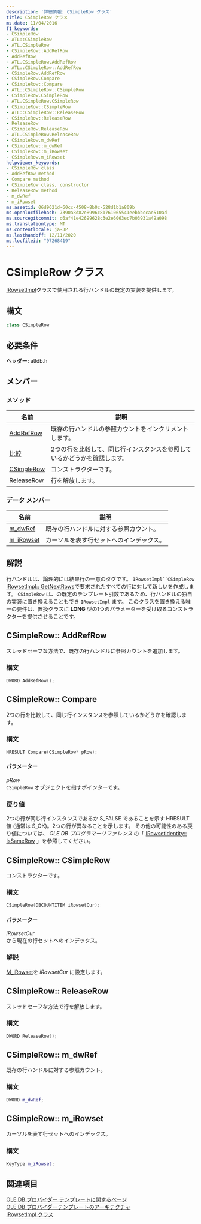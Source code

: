 ```yaml
---
description: '詳細情報: CSimpleRow クラス'
title: CSimpleRow クラス
ms.date: 11/04/2016
f1_keywords:
- CSimpleRow
- ATL::CSimpleRow
- ATL.CSimpleRow
- CSimpleRow::AddRefRow
- AddRefRow
- ATL.CSimpleRow.AddRefRow
- ATL::CSimpleRow::AddRefRow
- CSimpleRow.AddRefRow
- CSimpleRow.Compare
- CSimpleRow::Compare
- ATL::CSimpleRow::CSimpleRow
- CSimpleRow.CSimpleRow
- ATL.CSimpleRow.CSimpleRow
- CSimpleRow::CSimpleRow
- ATL::CSimpleRow::ReleaseRow
- CSimpleRow::ReleaseRow
- ReleaseRow
- CSimpleRow.ReleaseRow
- ATL.CSimpleRow.ReleaseRow
- CSimpleRow.m_dwRef
- CSimpleRow::m_dwRef
- CSimpleRow::m_iRowset
- CSimpleRow.m_iRowset
helpviewer_keywords:
- CSimpleRow class
- AddRefRow method
- Compare method
- CSimpleRow class, constructor
- ReleaseRow method
- m_dwRef
- m_iRowset
ms.assetid: 06d9621d-60cc-4508-8b0c-528d1b1a809b
ms.openlocfilehash: 7390a8d82e8996c81761065541eebbbccae510ad
ms.sourcegitcommit: d6af41e42699628c3e2e6063ec7b03931a49a098
ms.translationtype: MT
ms.contentlocale: ja-JP
ms.lasthandoff: 12/11/2020
ms.locfileid: "97268419"
---
```

# <a name="csimplerow-class"></a>CSimpleRow クラス

[IRowsetImpl](../../data/oledb/irowsetimpl-class.md)クラスで使用される行ハンドルの既定の実装を提供します。

## <a name="syntax"></a>構文

```cpp
class CSimpleRow
```

## <a name="requirements"></a>必要条件

**ヘッダー:** atldb.h

## <a name="members"></a>メンバー

### <a name="methods"></a>メソッド

| 名前 | 説明 |
|-|-|
|[AddRefRow](#addrefrow)|既存の行ハンドルの参照カウントをインクリメントします。|
|[比較](#compare)|2つの行を比較して、同じ行インスタンスを参照しているかどうかを確認します。|
|[CSimpleRow](#csimplerow)|コンストラクターです。|
|[ReleaseRow](#releaserow)|行を解放します。|

### <a name="data-members"></a>データ メンバー

| 名前 | 説明 |
|-|-|
|[m_dwRef](#dwref)|既存の行ハンドルに対する参照カウント。|
|[m_iRowset](#irowset)|カーソルを表す行セットへのインデックス。|

## <a name="remarks"></a>解説

行ハンドルは、論理的には結果行の一意のタグです。 `IRowsetImpl``CSimpleRow` [IRowsetImpl:: GetNextRows](./irowsetimpl-class.md#getnextrows)で要求されたすべての行に対して新しいを作成します。 `CSimpleRow` は、の既定のテンプレート引数であるため、行ハンドルの独自の実装に置き換えることもでき `IRowsetImpl` ます。 このクラスを置き換える唯一の要件は、置換クラスに **LONG** 型の1つのパラメーターを受け取るコンストラクターを提供させることです。

## <a name="csimplerowaddrefrow"></a><a name="addrefrow"></a> CSimpleRow:: AddRefRow

スレッドセーフな方法で、既存の行ハンドルに参照カウントを追加します。

### <a name="syntax"></a>構文

```cpp
DWORD AddRefRow();
```

## <a name="csimplerowcompare"></a><a name="compare"></a> CSimpleRow:: Compare

2つの行を比較して、同じ行インスタンスを参照しているかどうかを確認します。

### <a name="syntax"></a>構文

```cpp
HRESULT Compare(CSimpleRow* pRow);
```

#### <a name="parameters"></a>パラメーター

*pRow*<br/>
`CSimpleRow` オブジェクトを指すポインターです。

### <a name="return-value"></a>戻り値

2つの行が同じ行インスタンスであるか S_FALSE であることを示す HRESULT 値 (通常は S_OK)。2つの行が異なることを示します。 その他の可能性のある戻り値については、 *OLE DB プログラマーリファレンス* の「 [IRowsetIdentity:: IsSameRow](/previous-versions/windows/desktop/ms719629(v=vs.85)) 」を参照してください。

## <a name="csimplerowcsimplerow"></a><a name="csimplerow"></a> CSimpleRow:: CSimpleRow

コンストラクターです。

### <a name="syntax"></a>構文

```cpp
CSimpleRow(DBCOUNTITEM iRowsetCur);
```

#### <a name="parameters"></a>パラメーター

*iRowsetCur*<br/>
から現在の行セットへのインデックス。

### <a name="remarks"></a>解説

[M_iRowset](#irowset)を *iRowsetCur* に設定します。

## <a name="csimplerowreleaserow"></a><a name="releaserow"></a> CSimpleRow:: ReleaseRow

スレッドセーフな方法で行を解放します。

### <a name="syntax"></a>構文

```cpp
DWORD ReleaseRow();
```

## <a name="csimplerowm_dwref"></a><a name="dwref"></a> CSimpleRow:: m_dwRef

既存の行ハンドルに対する参照カウント。

### <a name="syntax"></a>構文

```cpp
DWORD m_dwRef;
```

## <a name="csimplerowm_irowset"></a><a name="irowset"></a> CSimpleRow:: m_iRowset

カーソルを表す行セットへのインデックス。

### <a name="syntax"></a>構文

```cpp
KeyType m_iRowset;
```

## <a name="see-also"></a>関連項目

[OLE DB プロバイダー テンプレートに関するページ](../../data/oledb/ole-db-provider-templates-cpp.md)<br/>
[OLE DB プロバイダーテンプレートのアーキテクチャ](../../data/oledb/ole-db-provider-template-architecture.md)<br/>
[IRowsetImpl クラス](../../data/oledb/irowsetimpl-class.md)
